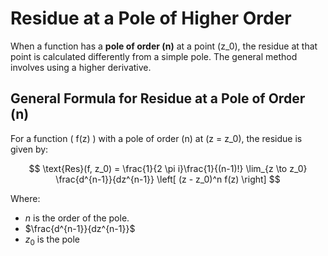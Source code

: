 
# Residue at a Pole of Higher Order

When a function has a **pole of order \(n\)** at a point \(z_0\), the residue at that point is calculated differently from a simple pole. The general method involves using a higher derivative.

## General Formula for Residue at a Pole of Order \(n\)

For a function \( f(z) \) with a pole of order \(n\) at \(z = z_0\), the residue is given by:

$$
\text{Res}(f, z_0) = \frac{1}{2 \pi i}\frac{1}{(n-1)!} \lim_{z \to z_0} \frac{d^{n-1}}{dz^{n-1}} \left[ (z - z_0)^n f(z) \right]
$$

Where:
- $n$ is the order of the pole.
- $\frac{d^{n-1}}{dz^{n-1}}$
- $z_{0}$ is the pole


